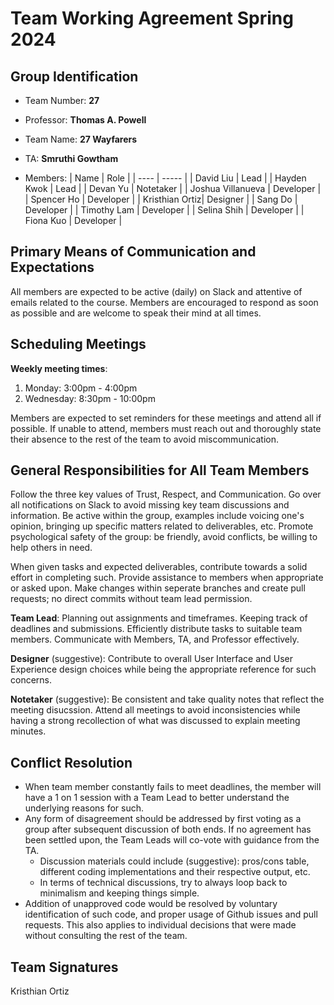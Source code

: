 # Team Working Agreement Spring 2024

## Group Identification
* Team Number: **27**
* Professor: **Thomas A. Powell**
* Team Name: **27 Wayfarers**
* TA: **Smruthi Gowtham**

* Members: 
  | Name | Role |
  | ---- | ----- |
  | David Liu | Lead |
  | Hayden Kwok | Lead |
  | Devan Yu | Notetaker |
  | Joshua Villanueva | Developer |
  | Spencer Ho | Developer |
  | Kristhian Ortiz| Designer |
  | Sang Do | Developer |
  | Timothy Lam | Developer |
  | Selina Shih | Developer |
  | Fiona Kuo | Developer |
  
## Primary Means of Communication and Expectations
All members are expected to be active (daily) on Slack and attentive of emails related to the course. Members are encouraged to respond as soon as possible and are welcome to speak their mind at all times.

## Scheduling Meetings
**Weekly meeting times**:
1. Monday: 3:00pm - 4:00pm
2. Wednesday: 8:30pm - 10:00pm

Members are expected to set reminders for these meetings and attend all if possible. If unable to attend, members must reach out and thoroughly state their absence to the rest of the team to avoid miscommunication.

## General Responsibilities for All Team Members
Follow the three key values of Trust, Respect, and Communication. Go over all notifications on Slack to avoid missing key team discussions and information. Be active within the group, examples include voicing one's opinion, bringing up specific matters related to deliverables, etc. Promote psychological safety of the group: be friendly, avoid conflicts, be willing to help others in need. 

When given tasks and expected deliverables, contribute towards a solid effort in completing such. Provide assistance to members when appropriate or asked upon. Make changes within seperate branches and create pull requests; no direct commits without team lead permission.

**Team Lead**: Planning out assignments and timeframes. Keeping track of deadlines and submissions. Efficiently distribute tasks to suitable team members. Communicate with Members, TA, and Professor effectively.

**Designer** (suggestive): Contribute to overall User Interface and User Experience design choices while being the appropriate reference for such concerns.

**Notetaker** (suggestive): Be consistent and take quality notes that reflect the meeting disucssion. Attend all meetings to avoid inconsistencies while having a strong recollection of what was discussed to explain meeting minutes. 

## Conflict Resolution
- When team member constantly fails to meet deadlines, the member will have a 1 on 1 session with a Team Lead to better understand the underlying reasons for such.
- Any form of disagreement should be addressed by first voting as a group after subsequent discussion of both ends. If no agreement has been settled upon, the Team Leads will co-vote with guidance from the TA. 
  - Discussion materials could include (suggestive): pros/cons table, different coding implementations and their respective output, etc.
  - In terms of technical discussions, try to always loop back to minimalism and keeping things simple.
- Addition of unapproved code would be resolved by voluntary identification of such code, and proper usage of Github issues and pull requests. This also applies to individual decisions that were made without consulting the rest of the team.

## Team Signatures
Kristhian Ortiz
